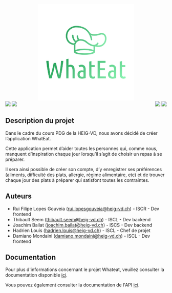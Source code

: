 <div align="center">
  <img height="300px" src="https://raw.githubusercontent.com/WhatEatInc/WhatEat-doc/main/Cahier%20des%20charges/images/logo.png" \>
</div>

<div style="display: flex; justify-content: space-between">
    <div>
        <img src="https://img.shields.io/badge/version-1.0.0-green.svg" />
        <img src="https://img.shields.io/badge/licence-MIT-blue.svg" />
    </div>
    <div>
        <img src="https://api.netlify.com/api/v1/badges/89eadb82-5256-4fd1-abe6-d4c6a9c8e9ab/deploy-status" />
        <img src="https://pyheroku-badge.herokuapp.com/?app=whateat-backend&style=flat"/>
    </div>
</div>


## Description du projet

Dans le cadre du cours PDG de la HEIG-VD, nous avons décidé de créer l’application WhatEat.

Cette application permet d’aider toutes les personnes qui, comme nous, manquent d’inspiration chaque jour lorsqu’il s’agit de choisir un repas à se préparer.

Il sera ainsi possible de créer son compte, d’y enregistrer ses préférences (aliments, difficulté des plats, allergie, régime alimentaire, etc) et de trouver chaque jour des plats à préparer qui satisfont toutes les contraintes.

## Auteurs

- Rui Filipe Lopes Gouveia (rui.lopesgouveia@heig-vd.ch) - ISCR - Dev frontend
- Thibault Seem (thibault.seem@heig-vd.ch) - ISCL - Dev backend
- Joachim Bailat (joachim.bailat@heig-vd.ch) - ISCS - Dev backend
- Hadrien Louis (hadrien.louis@heig-vd.ch) - ISCL - Chef de projet
- Damiano Mondaini (damiano.mondaini@heig-vd.ch) - ISCL - Dev frontend

## Documentation

Pour plus d'informations concernant le projet Whateat, veuillez consulter la documentation disponible [ici](https://github.com/WhatEatInc/WhatEat-doc).

Vous pouvez également consulter la documentation de l'API [ici](https://whateat-backend.herokuapp.com/v0/docs).

